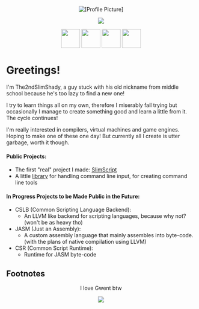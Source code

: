<p align="center">
  <img 
  src="https://images.weserv.nl/?url=avatars.githubusercontent.com/u/64863810?v=4?v=4&h=300&w=300&fit=cover&mask=circle&maxage=7d"
  alt="[Profile Picture]"
 />
</p>
<p align="center">
 <img src="https://img.shields.io/badge/Certified-hustler-yellow">
</p>
<p align="center">
	<img 
		src="https://cdn.jsdelivr.net/gh/devicons/devicon@latest/icons/cplusplus/cplusplus-original.svg" 
		height="50" width="50"
	/>
	<img 
		src="https://cdn.jsdelivr.net/gh/devicons/devicon@latest/icons/csharp/csharp-original.svg" 
		height="50" width="50"
	/>
	<img 
		src="https://cdn.jsdelivr.net/gh/devicons/devicon@latest/icons/lua/lua-original.svg" 
		height="50" width="50"
	/>
	<img 
		src="https://cdn.jsdelivr.net/gh/devicons/devicon@latest/icons/neovim/neovim-original.svg" 
		height="50" width="50"
	/>
</p>

# Greetings!

I'm The2ndSlimShady, a guy stuck with his old nickname from middle school because he's too lazy to find a new one!

I try to learn things all on my own, therefore I miserably fail trying but occasionally I manage to create something good and learn a little from it. The cycle continues!

I'm really interested in compilers, virtual machines and game engines. Hoping to make one of these one day! But currently all I create is utter garbage, worth it though.

#### Public Projects:

- The first "real" project I made: [SlimScript](https://github.com/The2ndSlimShady/SlimScript.git)
- A little [library](https://github.com/The2ndSlimShady/CLIParser.git) for handling command line input, for creating command line tools

#### In Progress Projects to be Made Public in the Future:
- CSLB (Common Scripting Language Backend): 
	- An LLVM like backend for scripting languages, because why not? (won't be as heavy tho)
- JASM (Just an Assembly): 
	- A custom assembly language that mainly assembles into byte-code. (with the plans of native compilation using LLVM)
- CSR (Common Script Runtime): 
	- Runtime for JASM byte-code

## Footnotes
<p align="center">I love Gwent btw</p>
<p align="center">
	<img src="https://fextralife.com/wp-content/uploads/2016/06/gwentfavicon-310.png"/>
</p>

